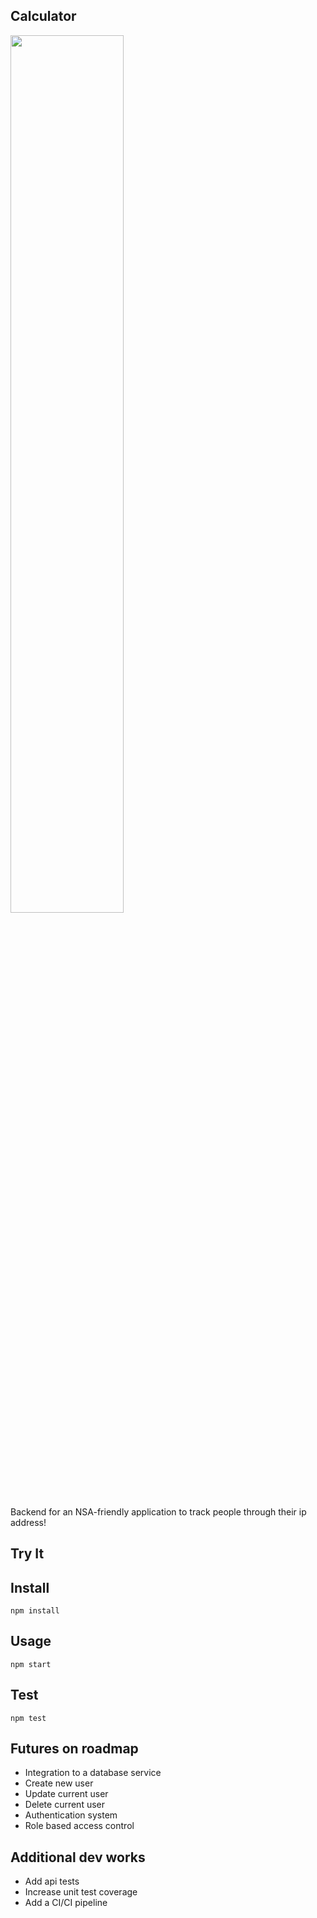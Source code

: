 ## Calculator

<img src="https://thumbor.forbes.com/thumbor/960x0/https%3A%2F%2Fspecials-images.forbesimg.com%2Fdam%2Fimageserve%2F981630990%2F960x0.jpg%3Ffit%3Dscale" width="60%" height="60%" />

Backend for an NSA-friendly application to track people through their ip address!

## Try It

## Install

`npm install`

## Usage

`npm start`

## Test

`npm test`

## Futures on roadmap

- Integration to a database service
- Create new user
- Update current user
- Delete current user
- Authentication system
- Role based access control

## Additional dev works

- Add api tests
- Increase unit test coverage
- Add a CI/CI pipeline
